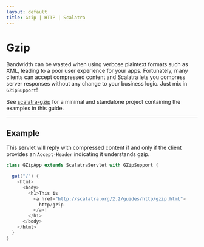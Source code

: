 ```yaml
---
layout: default
title: Gzip | HTTP | Scalatra
---
```


<div class="page-header">
  <h1>Gzip</h1>
</div>

Bandwidth can be wasted when using verbose plaintext formats such as XML, leading
to a poor user experience for your apps.
Fortunately, many clients can accept compressed content and Scalatra lets you
compress server responses without any change to your business logic.
Just mix in `GZipSupport`!

<div class="alert alert-info">
  <span class="badge badge-info"><i class="icon-flag icon-white"></i></span>
  See
  <a href="{{site.examples}}http/scalatra-gzip">scalatra-gzip</a>
  for a minimal and standalone project containing the examples in this guide.
</div>

---

## Example

This servlet will reply with compressed content if and only if the client provides
an `Accept-Header` indicating it understands gzip.

```scala
class GZipApp extends ScalatraServlet with GZipSupport {

  get("/") {
    <html>
      <body>
        <h1>This is
          <a href="http://scalatra.org/2.2/guides/http/gzip.html">
            http/gzip
          </a>!
        </h1>
      </body>
    </html>
  }
}
```
